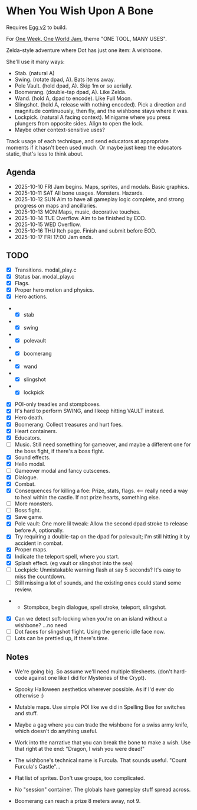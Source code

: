 # When You Wish Upon A Bone

Requires [Egg v2](https://github.com/aksommerville/egg2) to build.

For [One Week, One World Jam](https://itch.io/jam/one-week-one-world), theme "ONE TOOL, MANY USES".

Zelda-style adventure where Dot has just one item: A wishbone.

She'll use it many ways:
 - Stab. (natural A)
 - Swing. (rotate dpad, A). Bats items away.
 - Pole Vault. (hold dpad, A). Skip 1m or so aerially.
 - Boomerang. (double-tap dpad, A). Like Zelda.
 - Wand. (hold A, dpad to encode). Like Full Moon.
 - Slingshot. (hold A, release with nothing encoded). Pick a direction and magnitude continuously, then fly, and the wishbone stays where it was.
 - Lockpick. (natural A facing context). Minigame where you press plungers from opposite sides. Align to open the lock.
 - Maybe other context-sensitive uses?

Track usage of each technique, and send educators at appropriate moments if it hasn't been used much.
Or maybe just keep the educators static, that's less to think about.

## Agenda

 - 2025-10-10 FRI Jam begins. Maps, sprites, and modals. Basic graphics.
 - 2025-10-11 SAT All bone usages. Monsters. Hazards.
 - 2025-10-12 SUN Aim to have all gameplay logic complete, and strong progress on maps and ancillaries.
 - 2025-10-13 MON Maps, music, decorative touches.
 - 2025-10-14 TUE Overflow. Aim to be finished by EOD.
 - 2025-10-15 WED Overflow.
 - 2025-10-16 THU Itch page. Finish and submit before EOD.
 - 2025-10-17 FRI 17:00 Jam ends.

## TODO

- [x] Transitions. modal_play.c
- [x] Status bar. modal_play.c
- [x] Flags.
- [x] Proper hero motion and physics.
- [x] Hero actions.
- - [x] stab
- - [x] swing
- - [x] polevault
- - [x] boomerang
- - [x] wand
- - [x] slingshot
- - [x] lockpick
- [x] POI-only treadles and stompboxes.
- [x] It's hard to perform SWING, and I keep hitting VAULT instead.
- [x] Hero death.
- [x] Boomerang: Collect treasures and hurt foes.
- [x] Heart containers.
- [x] Educators.
- [ ] Music. Still need something for gameover, and maybe a different one for the boss fight, if there's a boss fight.
- [x] Sound effects.
- [x] Hello modal.
- [ ] Gameover modal and fancy cutscenes.
- [x] Dialogue.
- [x] Combat.
- [x] Consequences for killing a foe: Prize, stats, flags. <-- really need a way to heal within the castle. If not prize hearts, something else.
- [ ] More monsters.
- [ ] Boss fight.
- [x] Save game.
- [x] Pole vault: One more lil tweak: Allow the second dpad stroke to release before A, optionally.
- [x] Try requiring a double-tap on the dpad for polevault; I'm still hitting it by accident in combat.
- [x] Proper maps.
- [x] Indicate the teleport spell, where you start.
- [x] Splash effect. (eg vault or slingshot into the sea)
- [ ] Lockpick: Unmistakable warning flash at say 5 seconds? It's easy to miss the countdown.
- [ ] Still missing a lot of sounds, and the existing ones could stand some review.
- - Stompbox, begin dialogue, spell stroke, teleport, slingshot.
- [x] Can we detect soft-locking when you're on an island without a wishbone? ...no need
- [ ] Dot faces for slingshot flight. Using the generic idle face now.
- [ ] Lots can be prettied up, if there's time.

## Notes

- We're going big. So assume we'll need multiple tilesheets. (don't hard-code against one like I did for Mysteries of the Crypt).
- Spooky Halloween aesthetics wherever possible. As if I'd ever do otherwise :)
- Mutable maps. Use simple POI like we did in Spelling Bee for switches and stuff.
- Maybe a gag where you can trade the wishbone for a swiss army knife, which doesn't do anything useful.
- Work into the narrative that you can break the bone to make a wish. Use that right at the end: "Dragon, I wish you were dead!"
- The wishbone's technical name is Furcula. That sounds useful. "Count Furcula's Castle"...
- Flat list of sprites. Don't use groups, too complicated.
- No "session" container. The globals have gameplay stuff spread across.

- Boomerang can reach a prize 8 meters away, not 9.
